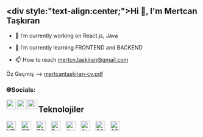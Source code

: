 ## <div style:"text-align:center;">Hi 👋, I'm Mertcan Taşkıran</div>

- 🔭 I’m currently working on React.js, Java
- 🌱 I’m currently learning FRONTEND and BACKEND

- 📫 How to reach mertcn.taskiran@gmail.com

Öz Geçmiş --> [mertcantaskiran-cv.pdf](https://github.com/mertcan-taskiran/mertcan-taskiran/files/11405671/mertcantaskiran-cv.pdf)

### 🌐Socials:

[<img align="left" alt="yourusername | LinkedIn" width="25px" height="25px" src="https://raw.githubusercontent.com/peterthehan/peterthehan/master/assets/linkedin.svg" />][linkedin]
[<img align="left" alt="yourusername | Instagram" width="25px" height="25px" src="https://raw.githubusercontent.com/peterthehan/peterthehan/master/assets/instagram.svg" />][instagram]
[<img align="left" alt="your-discord-username | Discord" width="25px" height="25px" src="https://raw.githubusercontent.com/peterthehan/peterthehan/master/assets/discord.svg" />][discord]

[linkedin]: https://linkedin.com/in/mertcntaskiran/
[instagram]: https://instagram.com/mertcan.tskrn/
[discord]: https://discordapp.com/users/Mertcan#0694


## Teknolojiler

<div>
  <img src="https://cdn.jsdelivr.net/npm/programming-languages-logos/src/html/html.png" alt="HTML" width="25" height="25" style="margin-right: 10px;">
  <img src="https://cdn.jsdelivr.net/npm/programming-languages-logos/src/css/css.png" alt="CSS" width="25" height="25" style="margin-right: 10px;">
  <img src="https://cdn.jsdelivr.net/npm/programming-languages-logos/src/sass/sass.png" alt="SCSS" width="25" height="25" style="margin-right: 10px;">
  <img src="https://cdn.jsdelivr.net/npm/programming-languages-logos/src/bootstrap/bootstrap.png" alt="Bootstrap" width="25" height="25" style="margin-right: 10px;">
  <img src="https://cdn.jsdelivr.net/npm/programming-languages-logos/src/javascript/javascript.png" alt="JavaScript" width="25" height="25" style="margin-right: 10px;">
  <img src="https://cdn.jsdelivr.net/npm/programming-languages-logos/src/angular/angular.png" alt="Angular" width="25" height="25" style="margin-right: 10px;">
  <img src="https://cdn.jsdelivr.net/npm/programming-languages-logos/src/csharp/csharp.png" alt="C#" width="25" height="25" style="margin-right: 10px;">
  <img src="https://cdn.jsdelivr.net/npm/programming-languages-logos/src/dotnet/dotnet.png" alt="ASP.NET" width="25" height="25">
</div>
